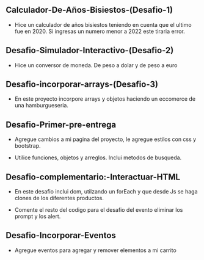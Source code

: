 ## Calculador-De-Años-Bisiestos-(Desafio-1)

- Hice un calculador de años bisiestos teniendo en cuenta que el ultimo fue en 2020. Si ingresas un numero menor a 2022 este tiraria error.

## Desafio-Simulador-Interactivo-(Desafio-2)

- Hice un conversor de moneda. De peso a dolar y de peso a euro

## Desafio-incorporar-arrays-(Desafio-3)

- En este proyecto incorpore arrays y objetos haciendo un eccomerce de una hamburgueseria.

## Desafio-Primer-pre-entrega

- Agregue cambios a mi pagina del proyecto, le agregue estilos con css y bootstrap.

- Utilice funciones, objetos y arreglos. Inclui metodos de busqueda.

## Desafio-complementario:-Interactuar-HTML

- En este desafio inclui dom, utilzando un forEach y que desde Js se haga clones de los diferentes productos.

- Comente el resto del codigo para el desafio del evento eliminar los prompt y los alert.

## Desafio-Incorporar-Eventos

- Agregue eventos para agregar y remover elementos a mi carrito
